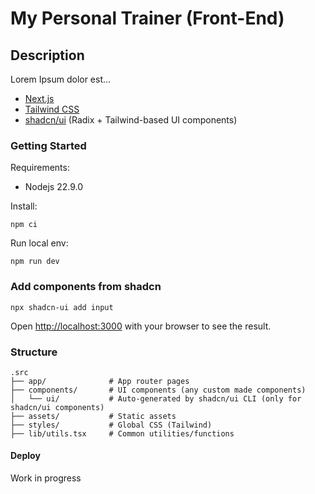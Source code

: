 # My Personal Trainer (Front-End)

## Description

Lorem Ipsum dolor est...

- [Next.js](https://nextjs.org/)
- [Tailwind CSS](https://tailwindcss.com/)
- [shadcn/ui](https://ui.shadcn.com/) (Radix + Tailwind-based UI components)

### Getting Started

Requirements:

- Nodejs 22.9.0

Install:

```
npm ci
```

Run local env:

```
npm run dev
```

### Add components from shadcn

```
npx shadcn-ui add input
```

Open [http://localhost:3000](http://localhost:3000) with your browser to see the result.

### Structure

```
.src
├── app/              # App router pages
├── components/       # UI components (any custom made components)
│   └── ui/           # Auto-generated by shadcn/ui CLI (only for shadcn/ui components)
├── assets/           # Static assets
├── styles/           # Global CSS (Tailwind)
├── lib/utils.tsx     # Common utilities/functions
```

#### Deploy

Work in progress
